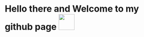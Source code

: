 <h1 >Hello there and Welcome to my github page <img src="https://media.giphy.com/media/hvRJCLFzcasrR4ia7z/giphy.gif" width=50></h1>
<h2></2>

<!--
**1n0ne/1n0ne** is a ✨ _special_ ✨ repository because its `README.md` (this file) appears on your GitHub profile.
https://tenor.com/view/quby-high-five-wave-pentol-qubysani-gif-19935273
Here are some ideas to get you started:

- 🔭 I’m currently working on ...
- 🌱 I’m currently learning ...
- 👯 I’m looking to collaborate on ...
- 🤔 I’m looking for help with ...
- 💬 Ask me about ...
- 📫 How to reach me: ...
- 😄 Pronouns: ...
- ⚡ Fun fact: ...
-->
